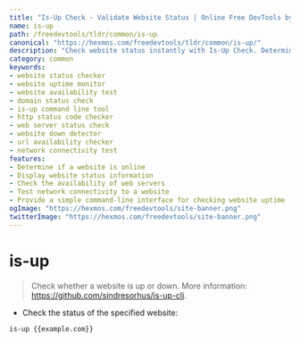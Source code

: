 ```yaml
---
title: "Is-Up Check - Validate Website Status | Online Free DevTools by Hexmos"
name: is-up
path: /freedevtools/tldr/common/is-up
canonical: "https://hexmos.com/freedevtools/tldr/common/is-up/"
description: "Check website status instantly with Is-Up Check. Determine website uptime and availability using a simple command. Free online tool, no registration required."
category: common
keywords:
- website status checker
- website uptime monitor
- website availability test
- domain status check
- is-up command line tool
- http status code checker
- web server status check
- website down detector
- url availability checker
- network connectivity test
features:
- Determine if a website is online
- Display website status information
- Check the availability of web servers
- Test network connectivity to a website
- Provide a simple command-line interface for checking website uptime
ogImage: "https://hexmos.com/freedevtools/site-banner.png"
twitterImage: "https://hexmos.com/freedevtools/site-banner.png"
---
```


# is-up

> Check whether a website is up or down.
> More information: <https://github.com/sindresorhus/is-up-cli>.

- Check the status of the specified website:

`is-up {{example.com}}`
